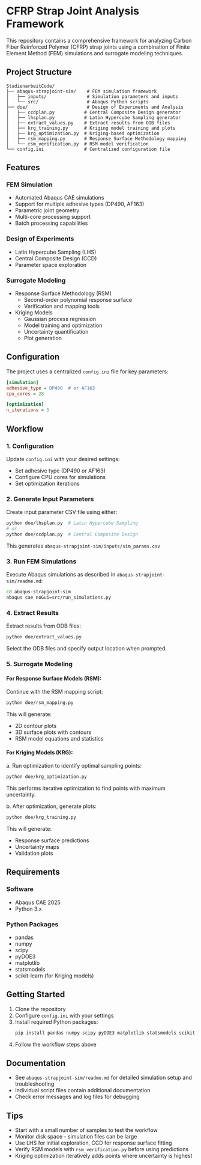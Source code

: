 # CFRP Strap Joint Analysis Framework

This repository contains a comprehensive framework for analyzing Carbon Fiber Reinforced Polymer (CFRP) strap joints using a combination of Finite Element Method (FEM) simulations and surrogate modeling techniques.

## Project Structure

```text
StudienarbeitCode/
├── abaqus-strapjoint-sim/    # FEM simulation framework
│   ├── inputs/               # Simulation parameters and inputs
│   └── src/                  # Abaqus Python scripts
├── doe/                      # Design of Experiments and Analysis
│   ├── ccdplan.py           # Central Composite Design generator
│   ├── lhsplan.py           # Latin Hypercube Sampling generator
│   ├── extract_values.py    # Extract results from ODB files
│   ├── krg_training.py      # Kriging model training and plots
│   ├── krg_optimization.py  # Kriging-based optimization
│   ├── rsm_mapping.py       # Response Surface Methodology mapping
│   └── rsm_verification.py  # RSM model verification
└── config.ini               # Centralized configuration file
```

## Features

### FEM Simulation
- Automated Abaqus CAE simulations
- Support for multiple adhesive types (DP490, AF163)
- Parametric joint geometry
- Multi-core processing support
- Batch processing capabilities

### Design of Experiments
- Latin Hypercube Sampling (LHS)
- Central Composite Design (CCD)
- Parameter space exploration

### Surrogate Modeling
- Response Surface Methodology (RSM)
  - Second-order polynomial response surface
  - Verification and mapping tools
- Kriging Models
  - Gaussian process regression
  - Model training and optimization
  - Uncertainty quantification
  - Plot generation

## Configuration

The project uses a centralized `config.ini` file for key parameters:

```ini
[simulation]
adhesive_type = DP490  # or AF163
cpu_cores = 28

[optimization]
n_iterations = 5
```

## Workflow

### 1. Configuration
Update `config.ini` with your desired settings:
- Set adhesive type (DP490 or AF163)
- Configure CPU cores for simulations
- Set optimization iterations

### 2. Generate Input Parameters
Create input parameter CSV file using either:

```sh
python doe/lhsplan.py  # Latin Hypercube Sampling
# or
python doe/ccdplan.py  # Central Composite Design
```

This generates `abaqus-strapjoint-sim/inputs/sim_params.csv`

### 3. Run FEM Simulations
Execute Abaqus simulations as described in `abaqus-strapjoint-sim/readme.md`:

```sh
cd abaqus-strapjoint-sim
abaqus cae noGui=src/run_simulations.py
```

### 4. Extract Results
Extract results from ODB files:

```sh
python doe/extract_values.py
```

Select the ODB files and specify output location when prompted.

### 5. Surrogate Modeling

#### For Response Surface Models (RSM):
Continue with the RSM mapping script:

```sh
python doe/rsm_mapping.py
```

This will generate:
- 2D contour plots
- 3D surface plots with contours
- RSM model equations and statistics

#### For Kriging Models (KRG):
a. Run optimization to identify optimal sampling points:

```sh
python doe/krg_optimization.py
```

This performs iterative optimization to find points with maximum uncertainty.

b. After optimization, generate plots:

```sh
python doe/krg_training.py
```

This will generate:
- Response surface predictions
- Uncertainty maps
- Validation plots

## Requirements

### Software
- Abaqus CAE 2025
- Python 3.x

### Python Packages
- pandas
- numpy
- scipy
- pyDOE3
- matplotlib
- statsmodels
- scikit-learn (for Kriging models)

## Getting Started

1. Clone the repository
2. Configure `config.ini` with your settings
3. Install required Python packages:
   ```sh
   pip install pandas numpy scipy pyDOE3 matplotlib statsmodels scikit-learn
   ```
4. Follow the workflow steps above

## Documentation

- See `abaqus-strapjoint-sim/readme.md` for detailed simulation setup and troubleshooting
- Individual script files contain additional documentation
- Check error messages and log files for debugging

## Tips

- Start with a small number of samples to test the workflow
- Monitor disk space - simulation files can be large
- Use LHS for initial exploration, CCD for response surface fitting
- Verify RSM models with `rsm_verification.py` before using predictions
- Kriging optimization iteratively adds points where uncertainty is highest

